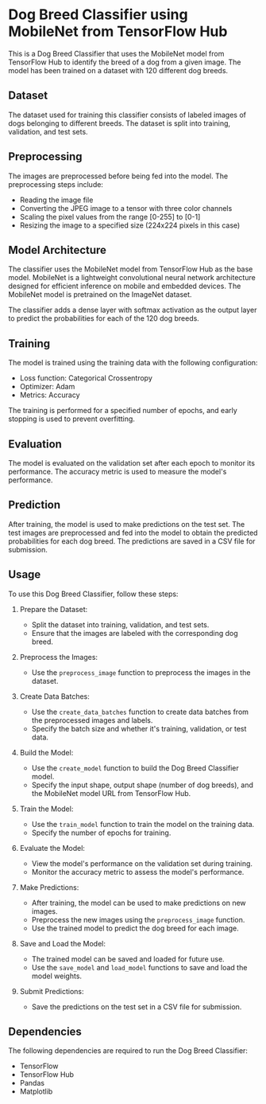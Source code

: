 # Dog Breed Classifier using MobileNet from TensorFlow Hub

This is a Dog Breed Classifier that uses the MobileNet model from TensorFlow Hub to identify the breed of a dog from a given image. The model has been trained on a dataset with 120 different dog breeds.

## Dataset

The dataset used for training this classifier consists of labeled images of dogs belonging to different breeds. The dataset is split into training, validation, and test sets.

## Preprocessing

The images are preprocessed before being fed into the model. The preprocessing steps include:

- Reading the image file
- Converting the JPEG image to a tensor with three color channels
- Scaling the pixel values from the range [0-255] to [0-1]
- Resizing the image to a specified size (224x224 pixels in this case)

## Model Architecture

The classifier uses the MobileNet model from TensorFlow Hub as the base model. MobileNet is a lightweight convolutional neural network architecture designed for efficient inference on mobile and embedded devices. The MobileNet model is pretrained on the ImageNet dataset.

The classifier adds a dense layer with softmax activation as the output layer to predict the probabilities for each of the 120 dog breeds.

## Training

The model is trained using the training data with the following configuration:

- Loss function: Categorical Crossentropy
- Optimizer: Adam
- Metrics: Accuracy

The training is performed for a specified number of epochs, and early stopping is used to prevent overfitting.

## Evaluation

The model is evaluated on the validation set after each epoch to monitor its performance. The accuracy metric is used to measure the model's performance.

## Prediction

After training, the model is used to make predictions on the test set. The test images are preprocessed and fed into the model to obtain the predicted probabilities for each dog breed. The predictions are saved in a CSV file for submission.

## Usage

To use this Dog Breed Classifier, follow these steps:

1. Prepare the Dataset:

   - Split the dataset into training, validation, and test sets.
   - Ensure that the images are labeled with the corresponding dog breed.

2. Preprocess the Images:

   - Use the `preprocess_image` function to preprocess the images in the dataset.

3. Create Data Batches:

   - Use the `create_data_batches` function to create data batches from the preprocessed images and labels.
   - Specify the batch size and whether it's training, validation, or test data.

4. Build the Model:

   - Use the `create_model` function to build the Dog Breed Classifier model.
   - Specify the input shape, output shape (number of dog breeds), and the MobileNet model URL from TensorFlow Hub.

5. Train the Model:

   - Use the `train_model` function to train the model on the training data.
   - Specify the number of epochs for training.

6. Evaluate the Model:

   - View the model's performance on the validation set during training.
   - Monitor the accuracy metric to assess the model's performance.

7. Make Predictions:

   - After training, the model can be used to make predictions on new images.
   - Preprocess the new images using the `preprocess_image` function.
   - Use the trained model to predict the dog breed for each image.

8. Save and Load the Model:

   - The trained model can be saved and loaded for future use.
   - Use the `save_model` and `load_model` functions to save and load the model weights.

9. Submit Predictions:
   - Save the predictions on the test set in a CSV file for submission.

## Dependencies

The following dependencies are required to run the Dog Breed Classifier:

- TensorFlow
- TensorFlow Hub
- Pandas
- Matplotlib
